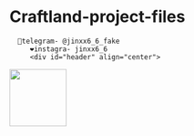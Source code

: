 # Craftland-project-files
      💙telegram- @jinxx6_6_fake
         ❤️instagra- jinxx6_6
         <div id="header" align="center">
  <img src="https://media.giphy.com/media/M9gbBd9nbDrOTu1Mqx/giphy.gif" width="100"/>
</div>
